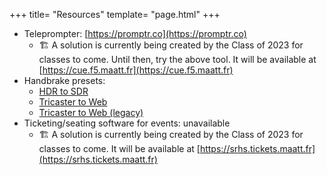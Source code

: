 +++
title= "Resources"
template= "page.html"
+++

- Teleprompter: [https://promptr.co](https://promptr.co)
  - 🏗️ A solution is currently being created by the Class of 2023 for classes to come. Until then, try the above tool. It will be available at [https://cue.f5.maatt.fr](https://cue.f5.maatt.fr)
- Handbrake presets:
  - [HDR to SDR](https://cdn.doamatto.xyz/f5/hb/hdr-to-sdr.json)
  - [Tricaster to Web](https://cdn.doamatto.xyz/f5/hb/tri-to-web.json)
  - [Tricaster to Web (legacy)](https://cdn.doamatto.xyz/f5/hb/legacy-tri-to-web.json)
- Ticketing/seating software for events: unavailable
  - 🏗️ A solution is currently being created by the Class of 2023 for classes to come. It will be available at [https://srhs.tickets.maatt.fr](https://srhs.tickets.maatt.fr)

